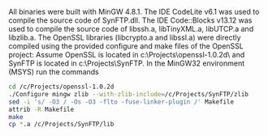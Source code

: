 All binaries were built with MinGW 4.8.1. The IDE CodeLite v6.1 was used to compile
the source code of SynFTP.dll. The IDE Code::Blocks v13.12 was used to compile
the source code of libssh.a, libTinyXML.a, libUTCP.a and libzlib.a. The OpenSSL
libraries (libcrypto.a and libssl.a) were directly compiled using the provided
configure and make files of the OpenSSL project:
Assume OpenSSL is located in c:\Projects\openssl-1.0.2d\ and SynFTP is 
located in c:\Projects\SynFTP\. In the MinGW32 environment (MSYS) run the commands
```sh
cd /c/Projects/openssl-1.0.2d
./Configure mingw zlib --with-zlib-include=/c/Projects/SynFTP/zlib
sed -i 's/ -O3 / -Os -O3 -flto -fuse-linker-plugin /' Makefile
attrib -R Makefile
make
cp *.a /c/Projects/SynFTP/lib
```

